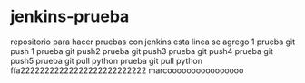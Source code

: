# jenkins-prueba
repositorio para hacer pruebas con jenkins
esta linea se agrego 1
prueba git push
1
prueba git push2
prueba git push3
prueba git push4
prueba git push5
prueba git pull python
prueba git pull python ffa22222222222222222222222222 marcoooooooooooooooo
